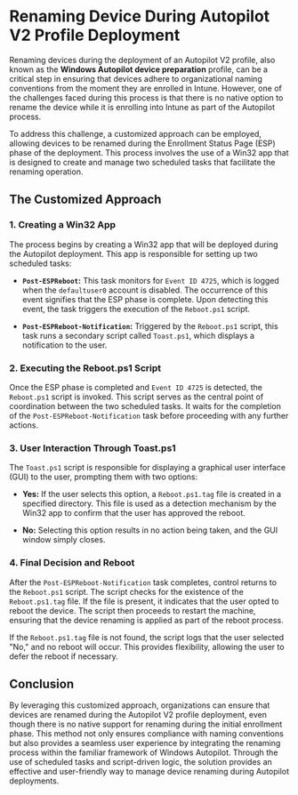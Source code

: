 # Renaming Device During Autopilot V2 Profile Deployment

Renaming devices during the deployment of an Autopilot V2 profile, also known as the **Windows Autopilot device preparation** profile, can be a critical step in ensuring that devices adhere to organizational naming conventions from the moment they are enrolled in Intune. However, one of the challenges faced during this process is that there is no native option to rename the device while it is enrolling into Intune as part of the Autopilot process.

To address this challenge, a customized approach can be employed, allowing devices to be renamed during the Enrollment Status Page (ESP) phase of the deployment. This process involves the use of a Win32 app that is designed to create and manage two scheduled tasks that facilitate the renaming operation.

## The Customized Approach

### 1. Creating a Win32 App
The process begins by creating a Win32 app that will be deployed during the Autopilot deployment. This app is responsible for setting up two scheduled tasks:

- **`Post-ESPReboot`:** This task monitors for `Event ID 4725`, which is logged when the `defaultuser0` account is disabled. The occurrence of this event signifies that the ESP phase is complete. Upon detecting this event, the task triggers the execution of the `Reboot.ps1` script.

- **`Post-ESPReboot-Notification`:** Triggered by the `Reboot.ps1` script, this task runs a secondary script called `Toast.ps1`, which displays a notification to the user.

### 2. Executing the Reboot.ps1 Script
Once the ESP phase is completed and `Event ID 4725` is detected, the `Reboot.ps1` script is invoked. This script serves as the central point of coordination between the two scheduled tasks. It waits for the completion of the `Post-ESPReboot-Notification` task before proceeding with any further actions.

### 3. User Interaction Through Toast.ps1
The `Toast.ps1` script is responsible for displaying a graphical user interface (GUI) to the user, prompting them with two options:

- **Yes:** If the user selects this option, a `Reboot.ps1.tag` file is created in a specified directory. This file is used as a detection mechanism by the Win32 app to confirm that the user has approved the reboot.

- **No:** Selecting this option results in no action being taken, and the GUI window simply closes.

### 4. Final Decision and Reboot
After the `Post-ESPReboot-Notification` task completes, control returns to the `Reboot.ps1` script. The script checks for the existence of the `Reboot.ps1.tag` file. If the file is present, it indicates that the user opted to reboot the device. The script then proceeds to restart the machine, ensuring that the device renaming is applied as part of the reboot process.

If the `Reboot.ps1.tag` file is not found, the script logs that the user selected "No," and no reboot will occur. This provides flexibility, allowing the user to defer the reboot if necessary.

## Conclusion

By leveraging this customized approach, organizations can ensure that devices are renamed during the Autopilot V2 profile deployment, even though there is no native support for renaming during the initial enrollment phase. This method not only ensures compliance with naming conventions but also provides a seamless user experience by integrating the renaming process within the familiar framework of Windows Autopilot. Through the use of scheduled tasks and script-driven logic, the solution provides an effective and user-friendly way to manage device renaming during Autopilot deployments.
